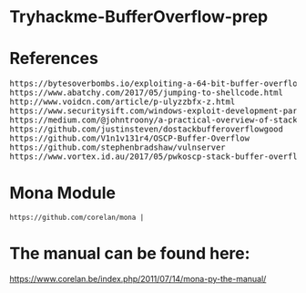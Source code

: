# Tryhackme-BufferOverflow-prep

# References
<pre>
https://bytesoverbombs.io/exploiting-a-64-bit-buffer-overflow-469e8b500f10
https://www.abatchy.com/2017/05/jumping-to-shellcode.html
http://www.voidcn.com/article/p-ulyzzbfx-z.html
https://www.securitysift.com/windows-exploit-development-part-4-locating-shellcode-jumps/
https://medium.com/@johntroony/a-practical-overview-of-stack-based-buffer-overflow-7572eaaa4982
https://github.com/justinsteven/dostackbufferoverflowgood
https://github.com/V1n1v131r4/OSCP-Buffer-Overflow
https://github.com/stephenbradshaw/vulnserver
https://www.vortex.id.au/2017/05/pwkoscp-stack-buffer-overflow-practice/
</pre>
# Mona Module
    https://github.com/corelan/mona | 
    
# The manual can be found here: 
https://www.corelan.be/index.php/2011/07/14/mona-py-the-manual/
